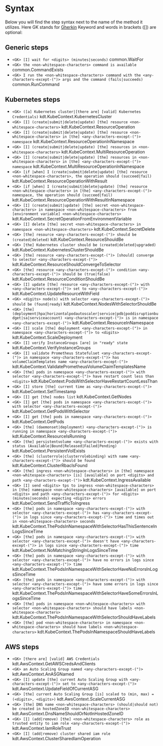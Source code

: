 # Syntax
Below you will find the step syntax next to the name of the method it utilizes. Here GK stands for [Gherkin](https://cucumber.io/docs/gherkin/reference/#keywords) Keyword and words in brackets ([]) are optional:

## Generic steps
- `<GK> [I] wait for <digits> (minutes|seconds)` common.WaitFor
- `<GK> the <non-whitespace-characters> command is available` common.CommandExists
- `<GK> I run the <non-whitespace-characters> command with the <any-characters-except-(")> args and the command (fails|succeeds)` common.RunCommand

## Kubernetes steps
- `<GK> ([a] Kubernetes cluster|[there are] [valid] Kubernetes Credentials)` kdt.KubeContext.KubernetesCluster
- `<GK> [I] (create|submit|delete|update) [the] resource <non-whitespace-characters>` kdt.KubeContext.ResourceOperation
- `<GK> [I] (create|submit|delete|update) [the] resource <non-whitespace-characters> in [the] <any-characters-except-(")> namespace` kdt.KubeContext.ResourceOperationInNamespace
- `<GK> [I] (create|submit|delete|update) [the] resources in <non-whitespace-characters>` kdt.KubeContext.MultiResourceOperation
- `<GK> [I] (create|submit|delete|update) [the] resources in <non-whitespace-characters> in [the] <any-characters-except-(")> namespace` kdt.KubeContext.MultiResourceOperationInNamespace
- `<GK> [if |when] I (create|submit|delete|update) [the] resource <non-whitespace-characters>, the operation should (succeed|fail)` kdt.KubeContext.ResourceOperationWithResult
- `<GK> [if |when] I (create|submit|delete|update) [the] resource <non-whitespace-characters> in [the] <any-characters-except-(")> namespace, the operation should (succeed|fail)` kdt.KubeContext.ResourceOperationWithResultInNamespace
- `<GK> [I] (create|submit|update) [the] secret <non-whitespace-characters> in namespace <non-whitespace-characters> from [environment variable] <non-whitespace-characters>` kdt.KubeContext.SecretOperationFromEnvironmentVariable
- `<GK> [I] delete [the] secret <non-whitespace-characters> in namespace <non-whitespace-characters>` kdt.KubeContext.SecretDelete
- `<GK> [the] resource <any-characters-except-(")> should be (created|deleted)` kdt.KubeContext.ResourceShouldBe
- `<GK> [the] Kubernetes cluster should be (created|deleted|upgraded)` kdt.KubeContext.KubernetesClusterShouldBe
- `<GK> [the] resource <any-characters-except-(")> [should] converge to selector <any-characters-except-(")>` kdt.KubeContext.ResourceShouldConvergeToSelector
- `<GK> [the] resource <any-characters-except-(")> condition <any-characters-except-(")> should be (true|false)` kdt.KubeContext.ResourceConditionShouldBe
- `<GK> [I] update [the] resource <any-characters-except-(")> with <any-characters-except-(")> set to <any-characters-except-(")>` kdt.KubeContext.UpdateResourceWithField
- `<GK> <digits> node(s) with selector <any-characters-except-(")> should be (found|ready)` kdt.KubeContext.NodesWithSelectorShouldBe
- `<GK> [the] (deployment|hpa|horizontalpodautoscaler|service|pdb|poddisruptionbudget|sa|serviceaccount) <any-characters-except-(")> is in namespace <any-characters-except-(")>` kdt.KubeContext.ResourceInNamespace
- `<GK> [I] scale [the] deployment <any-characters-except-(")> in namespace <any-characters-except-(")> to <digits>` kdt.KubeContext.ScaleDeployment
- `<GK> [I] verify InstanceGroups [are] in "ready" state` kdt.KubeContext.VerifyInstanceGroups
- `<GK> [I] validate Prometheus Statefulset <any-characters-except-(")> in namespace <any-characters-except-(")> has volumeClaimTemplates name <any-characters-except-(")>` kdt.KubeContext.ValidatePrometheusVolumeClaimTemplatesName
- `<GK> [the] pods in namespace <any-characters-except-(")> with selector <any-characters-except-(")> have restart count less than <digits>` kdt.KubeContext.PodsWithSelectorHaveRestartCountLessThan
- `<GK> [I] store [the] current time as <any-characters-except-(")>` kdt.KubeContext.SetTimestamp
- `<GK> [I] get [the] nodes list` kdt.KubeContext.GetNodes
- `<GK> [I] get [the] pods in namespace <any-characters-except-(")> with selector <any-characters-except-(")>` kdt.KubeContext.GetPodsWithSelector
- `<GK> [I] get [the] pods in namespace <any-characters-except-(")>` kdt.KubeContext.GetPods
- `<GK> [the] (daemonset|deployment) <any-characters-except-(")> is running in namespace <any-characters-except-(")>` kdt.KubeContext.ResourceIsRunning
- `<GK> [the] persistentvolume <any-characters-except-(")> exists with status (Available|Bound|Released|Failed|Pending)` kdt.KubeContext.PersistentVolExists
- `<GK> [the] (clusterrole|clusterrolebinding) with name <any-characters-except-(")> should be found` kdt.KubeContext.ClusterRbacIsFound
- `<GK> [the] ingress <non-whitespace-characters> in [the] namespace <non-whitespace-characters> [is] [available] on port <digits> and path <any-characters-except-(")>` kdt.KubeContext.IngressAvailable
- `<GK> [I] send <digits> tps to ingress <non-whitespace-characters> in [the] namespace <non-whitespace-characters> [available] on port <digits> and path <any-characters-except-(")> for <digits> (minutes|seconds) expecting <digits> errors` kdt.KubeContext.SendTrafficToIngress
- `<GK> [the] pods in namespace <any-characters-except-(")> with selector <any-characters-except-(")> has <any-characters-except-(")> in logs since <any-characters-except-(")> time and times out in <non-whitespace-characters> seconds` kdt.KubeContext.ThePodsInNamespaceWithSelectorHasThisSentenceInLogsSinceTime
- `<GK> [the] pods in namespace <any-characters-except-(")> with selector <any-characters-except-(")> doesn't have <any-characters-except-(")> in logs since <any-characters-except-(")> time` kdt.KubeContext.NoMatchingStringInLogsSinceTime
- `<GK> [the] pods in namespace <any-characters-except-(")> with selector <any-characters-except-(")> have no errors in logs since <any-characters-except-(")> time` kdt.KubeContext.ThePodsInNamespaceWithSelectorHaveNoErrorsInLogsSinceTime
- `<GK> [the] pods in namespace <any-characters-except-(")> with selector <any-characters-except-(")> have some errors in logs since <any-characters-except-(")> time` kdt.KubeContext.ThePodsInNamespaceWithSelectorHaveSomeErrorsInLogsSinceTime
- `<GK> [the] pods in namespace <non-whitespace-characters> with selector <non-whitespace-characters> should have labels <non-whitespace-characters>` kdt.KubeContext.ThePodsInNamespaceWithSelectorShouldHaveLabels
- `<GK> [the] pod <non-whitespace-characters> in namespace <non-whitespace-characters> should have labels <non-whitespace-characters>` kdt.KubeContext.ThePodsInNamespaceShouldHaveLabels

## AWS steps
- `<GK> [there are] [valid] AWS Credentials` kdt.AwsContext.GetAWSCredsAndClients
- `<GK> an Auto Scaling Group named <any-characters-except-(")>` kdt.AwsContext.AnASGNamed
- `<GK> [I] update [the] current Auto Scaling Group with <any-characters-except-(")> set to <any-characters-except-(")>` kdt.AwsContext.UpdateFieldOfCurrentASG
- `<GK> [the] current Auto Scaling Group [is] scaled to (min, max) = (<digits>, <digits>)` kdt.AwsContext.ScaleCurrentASG
- `<GK> [the] DNS name <non-whitespace-characters> (should|should not) be created in hostedZoneID <non-whitespace-characters>` kdt.AwsContext.DnsNameShouldOrNotInHostedZoneID
- `<GK> [I] (add|remove) [the] <non-whitespace-characters> role as trusted entity to iam role <any-characters-except-(")>` kdt.AwsContext.IamRoleTrust
- `<GK> [I] (add|remove) cluster shared iam role` kdt.AwsContext.ClusterSharedIamOperation
